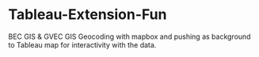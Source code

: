 # Tableau-Extension-Fun
BEC GIS &amp; GVEC GIS
Geocoding with mapbox and pushing as background to Tableau map for interactivity with the data. 
